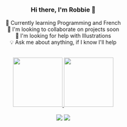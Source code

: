 <div align="center">

### Hi there, I'm Robbie 🖖 

  🌱 Currently learning Programming and French <br>
  🚀 I'm looking to collaborate on projects soon <br>
  💬 I'm looking for help with Illustrations <br>
  💡 Ask me about anything, if I know I'll help <br><br>

  <div>
    <a href="https://github.com/robertaandrade">
    <img height="130em" src="https://github-readme-stats.vercel.app/api?username=robertaandrade&show_icons=true&theme=tokyonight&include_all_commits=true&hide=stars" style="visibility:visible;max-width:100%;">
    <img height="130em" src="https://github-readme-stats.vercel.app/api/top-langs/?username=robertaandrade&layout=compact&langs_count=16&theme=tokyonight"/>  
  </div><br>

  <div>
    <a href="https://www.linkedin.com/in/robertaandradebr/" target="_blank"><img src="https://img.shields.io/badge/LinkedIn-0077B5?style=for-the-badge&logo=linkedin&logoColor=white" target="_blank"></a>
    <a href="https://www.instagram.com/robbie.arts.ofc/" target="_blank"><img src="https://img.shields.io/badge/Instagram-E4405F?style=for-the-badge&logo=instagram&logoColor=white" target="_blank"></a>
  </div>
  
</div>

